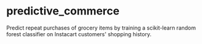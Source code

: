 # predictive_commerce
Predict repeat purchases of grocery items by training a scikit-learn random forest classifier on Instacart customers' shopping history.
